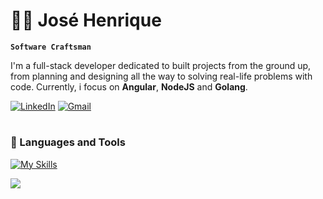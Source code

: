 # 🐱‍👓 José Henrique

**`Software Craftsman`**

I'm a full-stack developer dedicated to built projects from the ground up, from planning and designing all the way to solving real-life problems with code. Currently, i focus on **Angular**, **NodeJS** and **Golang**.

[![LinkedIn](https://img.shields.io/badge/Linkedin-0077B5?style=for-the-badge&logo=linkedin&logoColor=white)](https://www.linkedin.com/in/josehenriquepg/) [![Gmail](https://img.shields.io/badge/Gmail-D14836?style=for-the-badge&logo=gmail&logoColor=white&link=mailto:hpereira012@gmail.com)](mailto:hpereira012@gmail.com)

#

### 🧰 Languages and Tools

[![My Skills](https://skillicons.dev/icons?i=html,css,js,ts,angular,nodejs,go,ruby,postgres,mysql,mongodb,git&theme=dark)](https://skillicons.dev)

<img src="https://github-readme-stats.vercel.app/api/top-langs/?username=josehenriquepg&langs_count=8&theme=dark&hide=html,css&hide_title=true&layout=compact"/>
